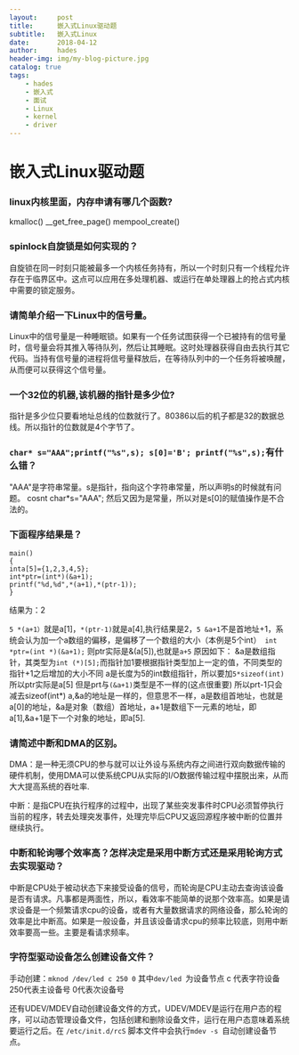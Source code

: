 ```yaml
---
layout:     post
title:      嵌入式Linux驱动题
subtitle:   嵌入式Linux
date:       2018-04-12
author:     hades
header-img: img/my-blog-picture.jpg
catalog: true
tags:
    - hades
    - 嵌入式
    - 面试
    - Linux 
    - kernel 
    - driver
---
```


# 嵌入式Linux驱动题

### linux内核里面，内存申请有哪几个函数?

  kmalloc()   __get_free_page()  mempool_create()  


### spinlock自旋锁是如何实现的？

自旋锁在同一时刻只能被最多一个内核任务持有，所以一个时刻只有一个线程允许存在于临界区中。这点可以应用在多处理机器、或运行在单处理器上的抢占式内核中需要的锁定服务。

### 请简单介绍一下Linux中的信号量。

Linux中的信号量是一种睡眠锁。如果有一个任务试图获得一个已被持有的信号量时，信号量会将其推入等待队列，然后让其睡眠。这时处理器获得自由去执行其它代码。当持有信号量的进程将信号量释放后，在等待队列中的一个任务将被唤醒，从而便可以获得这个信号量。

### 一个32位的机器,该机器的指针是多少位?
指针是多少位只要看地址总线的位数就行了。80386以后的机子都是32的数据总线。所以指针的位数就是4个字节了。

### `char* s="AAA";printf("%s",s); s[0]='B'; printf("%s",s);`有什么错？
"AAA"是字符串常量。s是指针，指向这个字符串常量，所以声明s的时候就有问题。 cosnt char*s="AAA"; 然后又因为是常量，所以对是s[0]的赋值操作是不合法的。

### 下面程序结果是？
```
main()
{ 
inta[5]={1,2,3,4,5};   
int*ptr=(int*)(&a+1);   
printf("%d,%d",*(a+1),*(ptr-1));
}

```
结果为：2

`5 *(a+1）`就是a[1]，`*(ptr-1)`就是a[4],执行结果是2，`5 &a+1`不是首地址+1，系统会认为加一个a数组的偏移，是偏移了一个数组的大小（本例是5个int）` int *ptr=(int *)(&a+1);` 则ptr实际是&(a[5]),也就是`a+5` 原因如下： &a是数组指针，其类型为` int (*)[5]; `而指针加1要根据指针类型加上一定的值，不同类型的指针+1之后增加的大小不同 a是长度为5的int数组指针，所以要加`5*sizeof(int) `所以ptr实际是a[5] 但是prt与`(&a+1)`类型是不一样的(这点很重要) 所以prt-1只会减去sizeof(int*) a,&a的地址是一样的，但意思不一样，a是数组首地址，也就是a[0]的地址，&a是对象（数组）首地址，a+1是数组下一元素的地址，即a[1],&a+1是下一个对象的地址，即a[5].

### 请简述中断和DMA的区别。
DMA：是一种无须CPU的参与就可以让外设与系统内存之间进行双向数据传输的硬件机制，使用DMA可以使系统CPU从实际的I/O数据传输过程中摆脱出来，从而大大提高系统的吞吐率.

中断：是指CPU在执行程序的过程中，出现了某些突发事件时CPU必须暂停执行当前的程序，转去处理突发事件，处理完毕后CPU又返回源程序被中断的位置并继续执行。

### 中断和轮询哪个效率高？怎样决定是采用中断方式还是采用轮询方式去实现驱动？
中断是CPU处于被动状态下来接受设备的信号，而轮询是CPU主动去查询该设备是否有请求。凡事都是两面性，所以，看效率不能简单的说那个效率高。如果是请求设备是一个频繁请求cpu的设备，或者有大量数据请求的网络设备，那么轮询的效率是比中断高。如果是一般设备，并且该设备请求cpu的频率比较底，则用中断效率要高一些。主要是看请求频率。

### 字符型驱动设备怎么创建设备文件？
手动创建：`mknod /dev/led c 250 0`    其中`dev/led `为设备节点 c 代表字符设备 250代表主设备号 0代表次设备号

还有UDEV/MDEV自动创建设备文件的方式，UDEV/MDEV是运行在用户态的程序，可以动态管理设备文件，包括创建和删除设备文件，运行在用户态意味着系统要运行之后。在  `/etc/init.d/rcS` 脚本文件中会执行`mdev -s `自动创建设备节点。 
